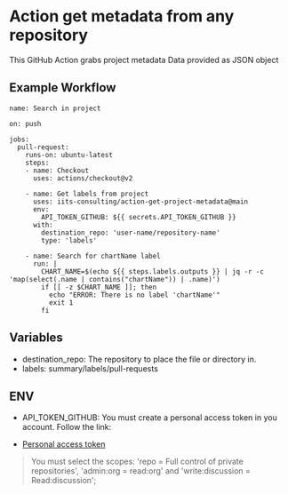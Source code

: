 # Action get metadata from any repository 
This GitHub Action grabs project metadata
Data provided as JSON object


## Example Workflow
    name: Search in project

    on: push

    jobs:
      pull-request:
        runs-on: ubuntu-latest
        steps:
        - name: Checkout
          uses: actions/checkout@v2

        - name: Get labels from project
          uses: iits-consulting/action-get-project-metadata@main
          env:
            API_TOKEN_GITHUB: ${{ secrets.API_TOKEN_GITHUB }}
          with:
            destination_repo: 'user-name/repository-name'
            type: 'labels'

        - name: Search for chartName label
          run: |
            CHART_NAME=$(echo ${{ steps.labels.outputs }} | jq -r -c 'map(select(.name | contains("chartName")) | .name)')
            if [[ -z $CHART_NAME ]]; then
              echo "ERROR: There is no label 'chartName'"
              exit 1
            fi

## Variables
* destination_repo: The repository to place the file or directory in.
* labels: summary/labels/pull-requests


## ENV
* API_TOKEN_GITHUB: You must create a personal access token in you account. Follow the link:
- [Personal access token](https://docs.github.com/en/free-pro-team@latest/github/authenticating-to-github/creating-a-personal-access-token)

> You must select the scopes: 'repo = Full control of private repositories', 'admin:org = read:org' and 'write:discussion = Read:discussion'; 
